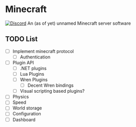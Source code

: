 # Minecraft
[![Discord](https://img.shields.io/discord/808809237047803924.svg?label=&logo=discord&logoColor=ffffff&color=7389D8&labelColor=6A7EC2)](https://discord.gg/kkYb7XaH5x)
An (as of yet) unnamed Minecraft server software

## TODO List
- [ ] Implement minecraft protocol
  - [ ] Authentication
- [ ] Plugin API
  - [ ] .NET plugins
  - [ ] Lua Plugins
  - [ ] Wren Plugins
    - [ ] Decent Wren bindings
  - [ ] Visual scripting based plugins?
- [ ] Physics
- [ ] Speed
- [ ] World storage
- [ ] Configuration
- [ ] Dashboard